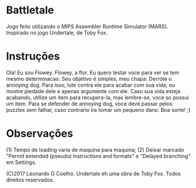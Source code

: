 # Battletale
Jogo feito utilizando o MIPS Assembler Runtime Simulator (MARS).
Inspirado no jogo Undertale, de Toby Fox.

# Instruções
Ola! Eu sou Flowey. Flowey, a flor. Eu quero testar voce para ver se tem mesmo determinacao. Seu objetivo é simples, meu chapa: Derrote o annoying dog.
Para isso, lute contra ele para acabar com sua vida, ou mostre piedade dele e apenas argumente com ele. Caso sua vida esteja acabando, utilize um item para recupera-la, mas lembre-se, voce so possui um item. 
Para se defender de annoying dog, voce deve passar pelos puzzles sem falhar, caso contrario ira tomar um pequeno dano.
Boa sorte! ;)


# Observações
(1) Tempo de loading varia de maquina para maquina;                                                                          (2) Deixar marcado "Permit extended (pseudo) instructions and formats" e "Delayed branching" em Settings.


(C)2017 Leonardo G Coelho. Undertale eh uma obra de Toby Fox. Todos direitos reservados.
